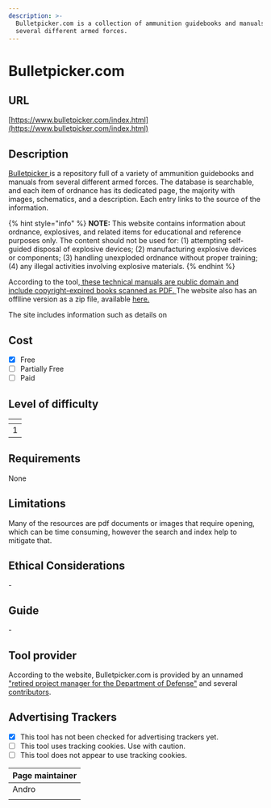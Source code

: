 ```yaml
---
description: >-
  Bulletpicker.com is a collection of ammunition guidebooks and manuals from
  several different armed forces.
---
```


# Bulletpicker.com

## URL

[https://www.bulletpicker.com/index.html](https://www.bulletpicker.com/index.html)

## Description

[Bulletpicker ](https://www.bulletpicker.com/index.html)is a repository full of a variety of ammunition guidebooks and manuals from several different armed forces. The database is searchable, and each item of ordnance has its dedicated page, the majority with images, schematics, and a description. Each entry links to the source of the information.

{% hint style="info" %}
**NOTE:** This website contains information about ordnance, explosives, and related items for educational and reference purposes only. The content should not be used for: (1) attempting self-guided disposal of explosive devices; (2) manufacturing explosive devices or components; (3) handling unexploded ordnance without proper training; (4) any illegal activities involving explosive materials.
{% endhint %}

According to the tool,[ these technical manuals are public domain and include copyright-expired books  scanned as PDF.  ](https://www.bulletpicker.com/_about.html)The website also has an offlline version as a zip file, available [here. ](https://www.bulletpicker.com/offline-version.html)

The site includes information such as details on&#x20;

## Cost

* [x] Free
* [ ] Partially Free
* [ ] Paid

## Level of difficulty

<table><thead><tr><th data-type="rating" data-max="5"></th></tr></thead><tbody><tr><td>1</td></tr></tbody></table>

## Requirements

None

## Limitations

Many of the resources are pdf documents or images that require opening, which can be time consuming, however the search and index help to mitigate that.

## Ethical Considerations

\-

## Guide

\-

## Tool provider

According to the website, Bulletpicker.com is provided by an unnamed ["retired project manager for the Department of Defense"](https://www.bulletpicker.com/_me.html) and several [contributors](https://www.bulletpicker.com/contributors.html).

## Advertising Trackers

* [x] This tool has not been checked for advertising trackers yet.
* [ ] This tool uses tracking cookies. Use with caution.
* [ ] This tool does not appear to use tracking cookies.

| Page maintainer |
| --------------- |
| Andro           |
|                 |
